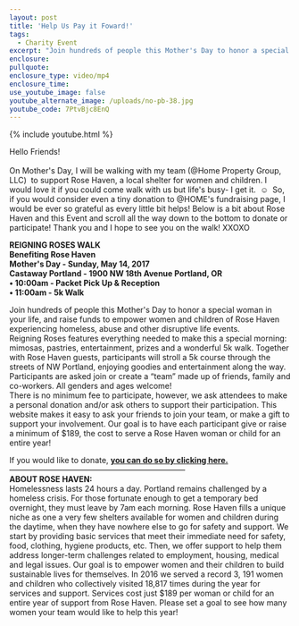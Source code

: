 ```yaml
---
layout: post
title: 'Help Us Pay it Foward!'
tags:
  - Charity Event
excerpt: "Join hundreds of people this Mother's Day to honor a special woman in your life, and raise funds to empower women and children of Rose Haven experiencing homeless, abuse and other disruptive life events."
enclosure:
pullquote:
enclosure_type: video/mp4
enclosure_time:
use_youtube_image: false
youtube_alternate_image: /uploads/no-pb-38.jpg
youtube_code: 7PtvBjc8EnQ
---
```



{% include youtube.html %}

Hello Friends!
<br>
<br>On Mother's Day, I will be walking with my team (@Home Property Group, LLC) &nbsp;to support Rose Haven, a local shelter for women and children. I would love it if you could come walk with us but life's busy- I get it. &nbsp;☺ &nbsp;So, if you would consider even a tiny donation to @HOME's fundraising page, I would be ever so grateful as every little bit helps! Below is a bit about Rose Haven and this Event and scroll all the way down to the bottom to donate or participate! Thank you and I hope to see you on the walk! XXOXO

**REIGNING ROSES WALK
<br>Benefiting Rose Haven
<br>Mother's Day - Sunday, May 14, 2017
<br>Castaway Portland - 1900 NW 18th Avenue Portland, OR
<br>• 10:00am - Packet Pick Up & Reception
<br>• 11:00am - 5k Walk**

Join hundreds of people this Mother's Day to honor a special woman in your life, and raise funds to empower women and children of Rose Haven experiencing homeless, abuse and other disruptive life events.
<br>Reigning Roses features everything needed to make this a special morning: mimosas, pastries, entertainment, prizes and a wonderful 5k walk. Together with Rose Haven guests, participants will stroll a 5k course through the streets of NW Portland, enjoying goodies and entertainment along the way. Participants are asked join or create a “team” made up of friends, family and co-workers. All genders and ages welcome!
<br>There is no minimum fee to participate, however, we ask attendees to make a personal donation and/or ask others to support their participation. This website makes it easy to ask your friends to join your team, or make a gift to support your involvement. Our goal is to have each participant give or raise a minimum of $189, the cost to serve a Rose Haven woman or child for an entire year!

If you would like to donate, [**you can do so by clicking here.**](https://www.crowdrise.com/athome-property-group?pc=fb-pc-code)
<br>——————————————————————–
<br>**ABOUT ROSE HAVEN:**
<br>Homelessness lasts 24 hours a day. Portland remains challenged by a homeless crisis. For those fortunate enough to get a temporary bed overnight, they must leave by 7am each morning. Rose Haven fills a unique niche as one a very few shelters available for women and children during the daytime, when they have nowhere else to go for safety and support. We start by providing basic services that meet their immediate need for safety, food, clothing, hygiene products, etc. Then, we offer support to help them address longer-term challenges related to employment, housing, medical and legal issues. Our goal is to empower women and their children to build sustainable lives for themselves. In 2016 we served a record 3, 191 women and children who collectively visited 18,817 times during the year for services and support. Services cost just $189 per woman or child for an entire year of support from Rose Haven. Please set a goal to see how many women your team would like to help this year!